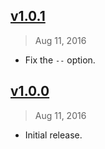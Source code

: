 ## [v1.0.1]
> Aug 11, 2016

- Fix the `--` option.

[v1.0.1]: https://github.com/rstacruz/rminimist/compare/v1.0.0...v1.0.1

## [v1.0.0]
> Aug 11, 2016

- Initial release.

[v1.0.0]: https://github.com/rstacruz/rminimist/tree/v1.0.0

